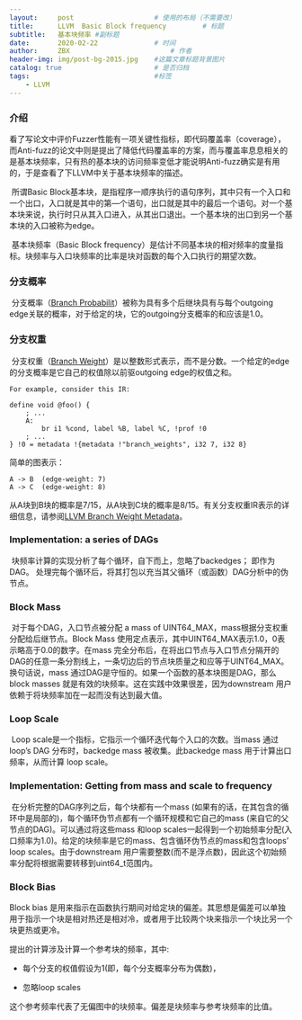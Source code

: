 ```yaml
---
layout:     post   				    # 使用的布局（不需要改）
title:      LLVM  Basic Block frequency			# 标题 
subtitle:   基本块频率 #副标题
date:       2020-02-22 				# 时间
author:     ZBX 						# 作者
header-img: img/post-bg-2015.jpg 	#这篇文章标题背景图片
catalog: true 						# 是否归档
tags:								#标签
    - LLVM
---
```


### **介绍**	

​	看了写论文中评价Fuzzer性能有一项关键性指标，即代码覆盖率（coverage），而Anti-fuzz的论文中则是提出了降低代码覆盖率的方案，而与覆盖率息息相关的是基本块频率，只有热的基本块的访问频率变低才能说明Anti-fuzz确实是有用的，于是查看了下LLVM中关于基本块频率的描述。

​		所谓Basic Block基本块，是指程序一顺序执行的语句序列，其中只有一个入口和一个出口，入口就是其中的第—个语句，出口就是其中的最后一个语句。对一个基本块来说，执行时只从其入口进入，从其出口退出。一个基本块的出口到另一个基本块的入口被称为edge。

​		基本块频率（Basic Block frequency）是估计不同基本块的相对频率的度量指标。块频率与入口块频率的比率是块对函数的每个入口执行的期望次数。

### **分支概率**

​		分支概率（[Branch Probabilit](https://llvm.org/docs/BlockFrequencyTerminology.html#id2)）被称为具有多个后继块具有与每个outgoing edge关联的概率，对于给定的块，它的outgoing分支概率的和应该是1.0。

### **分支权重**

​		分支权重（[Branch Weight](https://llvm.org/docs/BlockFrequencyTerminology.html#id3)）是以整数形式表示，而不是分数。一个给定的edge的分支概率是它自己的权值除以前驱outgoing  edge的权值之和。	

```
For example, consider this IR:

define void @foo() {    
	; ...    
	A:        
		br i1 %cond, label %B, label %C, !prof !0    
	; ... 
} !0 = metadata !{metadata !"branch_weights", i32 7, i32 8}
```

简单的图表示：
```
A -> B  (edge-weight: 7)
A -> C  (edge-weight: 8)
```

从A块到B块的概率是7/15，从A块到C块的概率是8/15。有关分支权重IR表示的详细信息，请参阅[LLVM Branch Weight Metadata](https://llvm.org/docs/BranchWeightMetadata.html)。

### **Implementation: a series of DAGs**

​		块频率计算的实现分析了每个循环，自下而上，忽略了backedges； 即作为DAG。 处理完每个循环后，将其打包以充当其父循环（或函数）DAG分析中的伪节点。

### **Block Mass**

​		对于每个DAG，入口节点被分配 a mass of UINT64_MAX，mass根据分支权重分配给后继节点。Block Mass 使用定点表示，其中UINT64_MAX表示1.0，0表示略高于0.0的数字。在mass  完全分布后，在将出口节点与入口节点分隔开的DAG的任意一条分割线上，一条切边后的节点块质量之和应等于UINT64_MAX。换句话说，mass 通过DAG是守恒的。如果一个函数的基本块图是DAG，那么block masses 就是有效的块频率。这在实践中效果很差，因为downstream 用户依赖于将块频率加在一起而没有达到最大值。

### **Loop Scale**

​		Loop scale是一个指标，它指示一个循环迭代每个入口的次数。当mass 通过loop’s DAG 分布时，backedge mass 被收集。此backedge mass 用于计算出口频率，从而计算 loop scale。

### **Implementation: Getting from mass and scale to frequency**

​		在分析完整的DAG序列之后，每个块都有一个mass (如果有的话，在其包含的循环中是局部的)，每个循环伪节点都有一个循环规模和它自己的mass (来自它的父节点的DAG)。可以通过将这些mass 和loop scales一起得到一个初始频率分配(入口频率为1.0)。给定的块频率是它的mass、包含循环伪节点的mass和包含loops’ loop scales。由于downstream 用户需要整数(而不是浮点数)，因此这个初始频率分配将根据需要转移到uint64_t范围内。

### **Block Bias**

Block bias 是用来指示在函数执行期间对给定块的偏差。其思想是偏差可以单独用于指示一个块是相对热还是相对冷，或者用于比较两个块来指示一个块比另一个块更热或更冷。

提出的计算涉及计算一个参考块的频率，其中:

- 每个分支的权值假设为1(即，每个分支概率分布为偶数)，

- 忽略loop scales

这个参考频率代表了无偏图中的块频率。偏差是块频率与参考块频率的比值。

